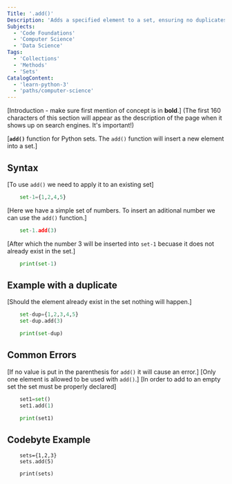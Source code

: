 ```yaml
---
Title: '.add()' 
Description: 'Adds a specified element to a set, ensuring no duplicates.'
Subjects: 
  - 'Code Foundations'
  - 'Computer Science'
  - 'Data Science'
Tags: 
  - 'Collections'
  - 'Methods'
  - 'Sets'
CatalogContent: 
  - 'learn-python-3'
  - 'paths/computer-science'
---
```


[Introduction - make sure first mention of concept is in **bold**.] (The first 160 characters of this section will appear as the description of the page when it shows up on search engines. It's important!)

[**`add()`** function for Python sets. The `add()` function will insert a new element into a set.]

## Syntax

[To use `add()` we need to apply it to  an existing set]
```py
    set-1={1,2,4,5}
```
[Here we have a simple set of numbers. To insert an aditional number we can use the `add()` function.]
```py
    set-1.add(3)   
```
[After which the number 3 will be inserted into `set-1` becuase it does not already exist in the set.]
```py
    print(set-1)
```

## Example with a duplicate

[Should the element already exist in the set nothing will happen.]
```py
    set-dup={1,2,3,4,5}
    set-dup.add(3)

    print(set-dup)
```

## Common Errors

[If no value is put in the parenthesis for `add()` it will cause an error.]
[Only one element is allowed to be used with `add()`.]
[In order to add to an empty set the set must be properly declared]
```py
    set1=set()
    set1.add(1)

    print(set1)
```

## Codebyte Example 
```codebyte/python
    sets={1,2,3}
    sets.add(5)

    print(sets)
```
